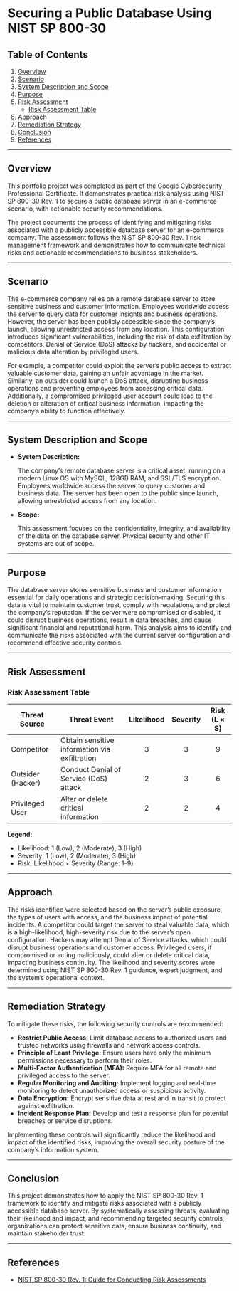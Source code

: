 # Securing a Public Database Using NIST SP 800-30

## Table of Contents
1. [Overview](#overview)
2. [Scenario](#scenario)
3. [System Description and Scope](#system-description-and-scope)
4. [Purpose](#purpose)
5. [Risk Assessment](#risk-assessment)
   - [Risk Assessment Table](#risk-assessment-table)
6. [Approach](#approach)
7. [Remediation Strategy](#remediation-strategy)
8. [Conclusion](#conclusion)
9. [References](#references)

---

## Overview

This portfolio project was completed as part of the Google Cybersecurity Professional Certificate. It demonstrates practical risk analysis using NIST SP 800-30 Rev. 1 to secure a public database server in an e-commerce scenario, with actionable security recommendations.

The project documents the process of identifying and mitigating risks associated with a publicly accessible database server for an e-commerce company. The assessment follows the NIST SP 800-30 Rev. 1 risk management framework and demonstrates how to communicate technical risks and actionable recommendations to business stakeholders.

---

## Scenario

The e-commerce company relies on a remote database server to store sensitive business and customer information. Employees worldwide access the server to query data for customer insights and business operations. However, the server has been publicly accessible since the company’s launch, allowing unrestricted access from any location. This configuration introduces significant vulnerabilities, including the risk of data exfiltration by competitors, Denial of Service (DoS) attacks by hackers, and accidental or malicious data alteration by privileged users.

For example, a competitor could exploit the server’s public access to extract valuable customer data, gaining an unfair advantage in the market. Similarly, an outsider could launch a DoS attack, disrupting business operations and preventing employees from accessing critical data. Additionally, a compromised privileged user account could lead to the deletion or alteration of critical business information, impacting the company’s ability to function effectively.

---

## System Description and Scope

- **System Description:**

  The company’s remote database server is a critical asset, running on a modern Linux OS with MySQL, 128GB RAM, and SSL/TLS encryption. Employees worldwide access the server to query customer and business data. The server has been open to the public since launch, allowing unrestricted access from any location.

- **Scope:**
  
  This assessment focuses on the confidentiality, integrity, and availability of the data on the database server. Physical security and other IT systems are out of scope.

---

## Purpose

The database server stores sensitive business and customer information essential for daily operations and strategic decision-making. Securing this data is vital to maintain customer trust, comply with regulations, and protect the company’s reputation. If the server were compromised or disabled, it could disrupt business operations, result in data breaches, and cause significant financial and reputational harm. This analysis aims to identify and communicate the risks associated with the current server configuration and recommend effective security controls.

---

## Risk Assessment

### Risk Assessment Table

| Threat Source         | Threat Event                                 | Likelihood | Severity | Risk (L × S) |
|----------------------|----------------------------------------------|:----------:|:--------:|:------------:|
| Competitor           | Obtain sensitive information via exfiltration |     3      |    3     |      9       |
| Outsider (Hacker)    | Conduct Denial of Service (DoS) attack        |     2      |    3     |      6       |
| Privileged User      | Alter or delete critical information          |     2      |    2     |      4       |

**Legend:**  
- Likelihood: 1 (Low), 2 (Moderate), 3 (High)  
- Severity: 1 (Low), 2 (Moderate), 3 (High)  
- Risk: Likelihood × Severity (Range: 1–9)

---

## Approach

The risks identified were selected based on the server’s public exposure, the types of users with access, and the business impact of potential incidents. A competitor could target the server to steal valuable data, which is a high-likelihood, high-severity risk due to the server’s open configuration. Hackers may attempt Denial of Service attacks, which could disrupt business operations and customer access. Privileged users, if compromised or acting maliciously, could alter or delete critical data, impacting business continuity. The likelihood and severity scores were determined using NIST SP 800-30 Rev. 1 guidance, expert judgment, and the system’s operational context.

---

## Remediation Strategy

To mitigate these risks, the following security controls are recommended:

- **Restrict Public Access:** Limit database access to authorized users and trusted networks using firewalls and network access controls.
- **Principle of Least Privilege:** Ensure users have only the minimum permissions necessary to perform their roles.
- **Multi-Factor Authentication (MFA):** Require MFA for all remote and privileged access to the server.
- **Regular Monitoring and Auditing:** Implement logging and real-time monitoring to detect unauthorized access or suspicious activity.
- **Data Encryption:** Encrypt sensitive data at rest and in transit to protect against exfiltration.
- **Incident Response Plan:** Develop and test a response plan for potential breaches or service disruptions.

Implementing these controls will significantly reduce the likelihood and impact of the identified risks, improving the overall security posture of the company’s information system.

---

## Conclusion

This project demonstrates how to apply the NIST SP 800-30 Rev. 1 framework to identify and mitigate risks associated with a publicly accessible database server. By systematically assessing threats, evaluating their likelihood and impact, and recommending targeted security controls, organizations can protect sensitive data, ensure business continuity, and maintain stakeholder trust.

---

## References

- [NIST SP 800-30 Rev. 1: Guide for Conducting Risk Assessments](https://csrc.nist.gov/publications/detail/sp/800-30/rev-1/final)
